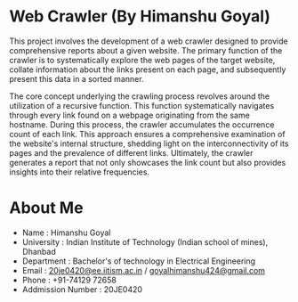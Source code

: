 # Web Crawler (By Himanshu Goyal)

This project involves the development of a web crawler designed to provide comprehensive reports about a given website. The primary function of the crawler is to systematically explore the web pages of the target website, collate information about the links present on each page, and subsequently present this data in a sorted manner.

The core concept underlying the crawling process revolves around the utilization of a recursive function. This function systematically navigates through every link found on a webpage originating from the same hostname. During this process, the crawler accumulates the occurrence count of each link. This approach ensures a comprehensive examination of the website's internal structure, shedding light on the interconnectivity of its pages and the prevalence of different links. Ultimately, the crawler generates a report that not only showcases the link count but also provides insights into their relative frequencies.


# About Me
 - Name : Himanshu Goyal
 - University : Indian Institute of Technology (Indian school of mines), Dhanbad
 - Department : Bachelor's of technology in Electrical Engineering
 - Email : 20je0420@ee.iitism.ac.in / goyalhimanshu424@gmail.com
 - Phone : +91-74129 72658
 - Addmission Number : 20JE0420
